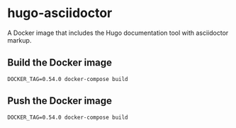 
# hugo-asciidoctor

A Docker image that includes the Hugo documentation tool with asciidoctor markup.

## Build the Docker image

```
DOCKER_TAG=0.54.0 docker-compose build
```

## Push the Docker image

```
DOCKER_TAG=0.54.0 docker-compose build
```
